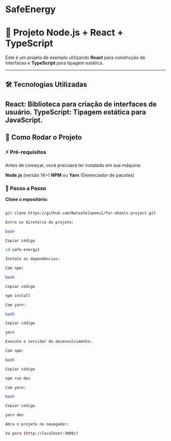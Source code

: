 # SafeEnergy

# 📱 Projeto Node.js + React + TypeScript

Este é um projeto de exemplo utilizando **React** para construção de interfaces e **TypeScript** para tipagem estática.

---

## 🛠️ Tecnologias Utilizadas

**React**: Biblioteca para criação de interfaces de usuário.
**TypeScript**: Tipagem estática para JavaScript.
---

## 🚀 Como Rodar o Projeto

### ⚡ Pré-requisitos

Antes de começar, você precisará ter instalado em sua máquina:

**Node.js** (versão 14+)
**NPM** ou **Yarn** (Gerenciador de pacotes)
### 📝 Passo a Passo

**Clone o repositório:**
```bash

git clone https://github.com/Natashalopees1/for-wheels-project.git

Entre no diretório do projeto:

bash

Copiar código

cd safe-energy1

Instale as dependências:

Com npm:

bash

Copiar código

npm install

Com yarn:

bash

Copiar código

yarn

Execute o servidor de desenvolvimento:

Com npm:

bash

Copiar código

npm run dev

Com yarn:

bash

Copiar código

yarn dev

Abra o projeto no navegador:

Vá para (http://localhost:3000/)
